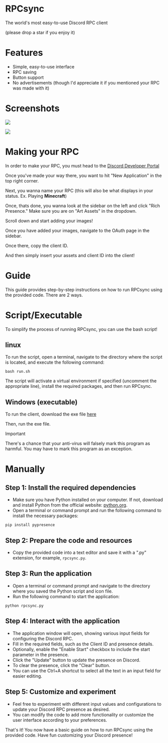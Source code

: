 # RPCsync

The world's most easy-to-use Discord RPC client

(please drop a star if you enjoy it)

# Features

- Simple, easy-to-use interface
- RPC saving
- Button support
- No advertisements (though I'd appreciate it if you mentioned your RPC was made with it)

# Screenshots

![](https://github.com/Xytrux/RPCsync/blob/main/RPCsync-window.png?raw=true)

![](https://github.com/Xytrux/RPCsync/blob/main/RPCsync-full.png?raw=true)

# Making your RPC

In order to make your RPC, you must head to the [Discord Developer Portal](https://discord.com/developers/applications)

Once you've made your way there, you want to hit "New Application" in the top right corner.

Next, you wanna name your RPC (this will also be what displays in your status. Ex. Playing **Minecraft**)

Once, thats done, you wanna look at the sidebar on the left and click "Rich Presence." Make sure you are on "Art Assets" in the dropdown.

Scroll down and start adding your images!

Once you have added your images, navigate to the OAuth page in the sidebar.

Once there, copy the client ID.

And then simply insert your assets and client ID into the client!

# Guide

This guide provides step-by-step instructions on how to run RPCsync using the provided code. There are 2 ways.

# Script/Executable

To simplify the process of running RPCsync, you can use the bash script!

## linux
To run the script, open a terminal, navigate to the directory where the script is located, and execute the following command:
```
bash run.sh
```

The script will activate a virtual environment if specified (uncomment the appropriate line), install the required packages, and then run RPCsync.

## Windows (executable)
To run the client, download the exe file [here](https://github.com/armature64/RPCsync/releases/download/v1/RPCsync.exe)

Then, run the exe file.

> [!IMPORTANT]  
> There's a chance that your anti-virus will falsely mark this program as harmful. You may have to mark this program as an exception.


# Manually

## Step 1: Install the required dependencies

- Make sure you have Python installed on your computer. If not, download and install Python from the official website: [python.org](https://www.python.org/downloads/).
- Open a terminal or command prompt and run the following command to install the necessary packages:
```
pip install pypresence
```
## Step 2: Prepare the code and resources

- Copy the provided code into a text editor and save it with a ".py" extension, for example, `rpcsync.py`.

## Step 3: Run the application

- Open a terminal or command prompt and navigate to the directory where you saved the Python script and icon file.
- Run the following command to start the application:
```
python rpcsync.py
```

## Step 4: Interact with the application

- The application window will open, showing various input fields for configuring the Discord RPC.
- Fill in the required fields, such as the Client ID and presence details.
- Optionally, enable the "Enable Start" checkbox to include the start parameter in the presence.
- Click the "Update" button to update the presence on Discord.
- To clear the presence, click the "Clear" button.
- You can use the Ctrl+A shortcut to select all the text in an input field for easier editing.

## Step 5: Customize and experiment

- Feel free to experiment with different input values and configurations to update your Discord RPC presence as desired.
- You can modify the code to add more functionality or customize the user interface according to your preferences.

That's it! You now have a basic guide on how to run RPCsync using the provided code. Have fun customizing your Discord presence!
